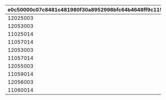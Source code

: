 |e0c50000c07c8481c481980f30a8952998bfc64b4648ff9c1151e4b7f14163ed|6f78902eeed4ba9bf6edff06c2b3f29eb52911d5410df2f747ca9997ab95bfb3|1619865acf12b858f90e3b121357cd505daf6a870a0e2038025c9d0b8d4180d8|
| --- | --- | --- |
|12025003|1|12001001|
|12053003|2|12026001|
|11025014|3|11001001|
|11057014|4|11026001|
|12053003|5|12001001|
|11057014|6|11001001|
|12055003|7|12026001|
|11059014|8|11026001|
|12056003|9|12026001|
|11060014|10|11026001|